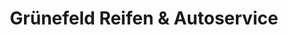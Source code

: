---
title: "Grünefeld Reifen & Autoservice"
url: /potsdam/gruenefeld-reifen-und-autoservice/
shop: Autowerkstatt
---